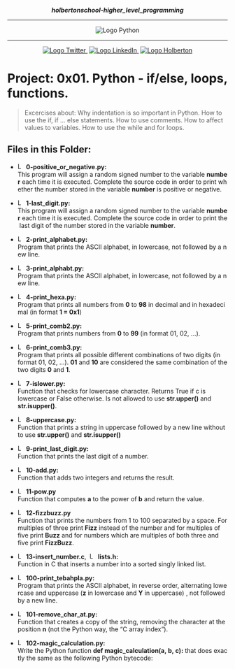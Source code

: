 <div align=center>

***holbertonschool-higher_level_programming***
<hr />
 <img src="https://www.python.org/static/community_logos/python-logo-generic.svg" alt="Logo Python" style="max-width:80%;">
 <hr />
<a href="https://twitter.com/Jepez90"><img src="https://img.shields.io/twitter/follow/jepez90?label=Follow%20me&style=social" alt="Logo Twitter">&nbsp;</a>
<a href="https://www.linkedin.com/in/jerson-p%C3%A9rez-010059a4/"><img src="https://img.shields.io/badge/LinkedIn-Follow-blue" alt="Logo LinkedIn">&nbsp;</a>
<a href="https://twitter.com/HolbertonCOL"><img src="https://img.shields.io/badge/Holberton_School-red" alt="Logo Holberton"></a>
</div>

# Project: 0x01. Python - if/else, loops, functions.

> Excercises about:
Why indentation is so important in Python.
How to use the if, if ... else statements.
How to use comments.
How to affect values to variables.
How to use the while and for loops.

## Files in this Folder:

* <img src="https://raw.githubusercontent.com/jepez90/jepez90.github.io/master/img/Readme_media/logoPythonBasic.svg" alt="Logo Python" height="15"> **0-positive_or_negative.py:**<br />
This program will assign a random signed number to the variable **number** each time it is executed. Complete the source code in order to print whether the number stored in the variable **number** is positive or negative.

* <img src="https://raw.githubusercontent.com/jepez90/jepez90.github.io/master/img/Readme_media/logoPythonBasic.svg" alt="Logo Python" height="15"> **1-last_digit.py:**<br />
This program will assign a random signed number to the variable **number** each time it is executed. Complete the source code in order to print the last digit of the number stored in the variable **number**.

* <img src="https://raw.githubusercontent.com/jepez90/jepez90.github.io/master/img/Readme_media/logoPythonBasic.svg" alt="Logo Python" height="15"> **2-print_alphabet.py:**<br />
Program that prints the ASCII alphabet, in lowercase, not followed by a new line.

* <img src="https://raw.githubusercontent.com/jepez90/jepez90.github.io/master/img/Readme_media/logoPythonBasic.svg" alt="Logo Python" height="15"> **3-print_alphabt.py:**<br />
Program that prints the ASCII alphabet, in lowercase, not followed by a new line.

* <img src="https://raw.githubusercontent.com/jepez90/jepez90.github.io/master/img/Readme_media/logoPythonBasic.svg" alt="Logo Python" height="15"> **4-print_hexa.py:**<br />
Program that prints all numbers from **0** to **98** in decimal and in hexadecimal (in format **1 = 0x1**)

* <img src="https://raw.githubusercontent.com/jepez90/jepez90.github.io/master/img/Readme_media/logoPythonBasic.svg" alt="Logo Python" height="15"> **5-print_comb2.py:**<br />
Program that prints numbers from **0** to **99** (in format 01, 02, ...).

* <img src="https://raw.githubusercontent.com/jepez90/jepez90.github.io/master/img/Readme_media/logoPythonBasic.svg" alt="Logo Python" height="15"> **6-print_comb3.py:**<br />
Program that prints all possible different combinations of two digits (in format 01, 02, ...). **01** and **10** are considered the same combination of the two digits **0** and **1**.

* <img src="https://raw.githubusercontent.com/jepez90/jepez90.github.io/master/img/Readme_media/logoPythonBasic.svg" alt="Logo Python" height="15"> **7-islower.py:**<br />
Function that checks for lowercase character. Returns True if c is lowercase or False otherwise. Is not allowed to use **str.upper()** and **str.isupper()**. 

* <img src="https://raw.githubusercontent.com/jepez90/jepez90.github.io/master/img/Readme_media/logoPythonBasic.svg" alt="Logo Python" height="15"> **8-uppercase.py:**<br />
Function that prints a string in uppercase followed by a new line without to use **str.upper()** and **str.isupper()**

* <img src="https://raw.githubusercontent.com/jepez90/jepez90.github.io/master/img/Readme_media/logoPythonBasic.svg" alt="Logo Python" height="15"> **9-print_last_digit.py:**<br />
Function that prints the last digit of a number.

* <img src="https://raw.githubusercontent.com/jepez90/jepez90.github.io/master/img/Readme_media/logoPythonBasic.svg" alt="Logo Python" height="15"> **10-add.py:**<br />
Function that adds two integers and returns the result.

* <img src="https://raw.githubusercontent.com/jepez90/jepez90.github.io/master/img/Readme_media/logoPythonBasic.svg" alt="Logo Python" height="15"> **11-pow.py**<br />
Function that computes **a** to the power of **b** and return the value.

* <img src="https://raw.githubusercontent.com/jepez90/jepez90.github.io/master/img/Readme_media/logoPythonBasic.svg" alt="Logo Python" height="15"> **12-fizzbuzz.py**<br />
Function that prints the numbers from 1 to 100 separated by a space. For multiples of three print **Fizz** instead of the number and for multiples of five print **Buzz** and for numbers which are multiples of both three and five print **FizzBuzz**.

* <img src="https://raw.githubusercontent.com/jepez90/jepez90.github.io/master/img/Readme_media/logoPythonBasic.svg" alt="Logo Python" height="15"> **13-insert_number.c**,  <img src="https://i.imgur.com/b3mhfGO.png" alt="Logo Document" height="15"> **lists.h:**<br />
Function in C that inserts a number into a sorted singly linked list. 

* <img src="https://raw.githubusercontent.com/jepez90/jepez90.github.io/master/img/Readme_media/logoPythonBasic.svg" alt="Logo Python" height="15"> **100-print_tebahpla.py:**<br />
Program that prints the ASCII alphabet, in reverse order, alternating lowercase and uppercase (**z** in lowercase and **Y** in uppercase) , not followed by a new line.

* <img src="https://raw.githubusercontent.com/jepez90/jepez90.github.io/master/img/Readme_media/logoPythonBasic.svg" alt="Logo Python" height="15"> **101-remove_char_at.py:**<br />
Function that creates a copy of the string, removing the character at the position **n** (not the Python way, the &ldquo;C array index&rdquo;).

* <img src="https://raw.githubusercontent.com/jepez90/jepez90.github.io/master/img/Readme_media/logoPythonBasic.svg" alt="Logo Python" height="15"> **102-magic_calculation.py:**<br />
Write the Python function **def magic_calculation(a, b, c):** that does exactly the same as the following Python bytecode:

